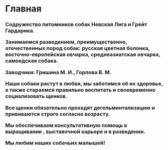 <p align="center"><h1>Главная</h1></p>


<h3>Содружество питомников собак Невская Лига и Грейт Гардарика.
<p>Занимаемся разведением, преимущественно, отечественных пород собак:
  русская цветная болонка,
  восточно-европейская овчарка,
  среднеазиатская овчарка,
   самоедская собака.</p>
  
  <p>Заводчики: Гришина М. И., Горлова В. М.</p>
  
<p>Наши собаки растут в любви, мы заботимся об их здоровье, а также стараемся правильно воспитать и своевременно социализовать щенков. </p>
  <p>Все щенки обязательно проходят дегельминтализацию и прививаются строго согласно возрасту. </p>
  <p>Мы обеспечиваем консультативную помощь в выращивании , выставочной карьере и в разведении.</p>
<p>Мы любим наших собачьих малышей!</h3></p>
